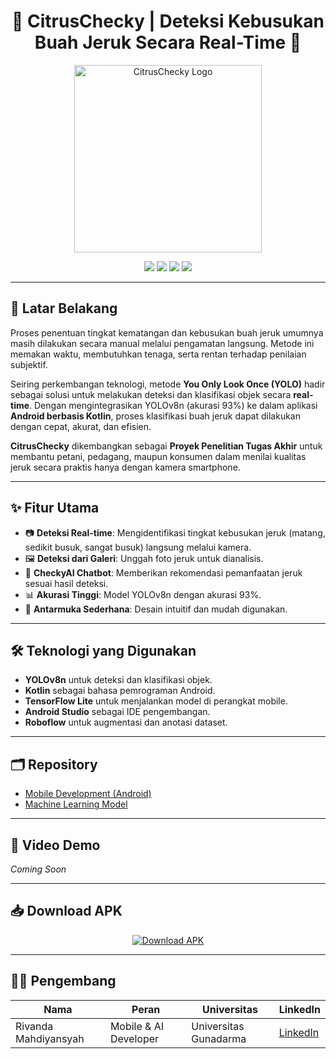 <h1 align="center">🍊 CitrusChecky | Deteksi Kebusukan Buah Jeruk Secara Real-Time 🍊</h1>  
<p align="center">
  <img src="https://github.com/username/citruschecky/blob/main/assets/logo.png" alt="CitrusChecky Logo" width="300" height="300">
</p>

<p align="center">
  <img src="https://img.shields.io/badge/Platform-Android-green?style=for-the-badge&logo=android" />
  <img src="https://img.shields.io/badge/Model-YOLOv8n-blue?style=for-the-badge" />
  <img src="https://img.shields.io/badge/Akurasi-93%25-orange?style=for-the-badge" />
  <img src="https://img.shields.io/badge/Lisensi-MIT-lightgrey?style=for-the-badge" />
</p>

---

## 📜 Latar Belakang
Proses penentuan tingkat kematangan dan kebusukan buah jeruk umumnya masih dilakukan secara manual melalui pengamatan langsung. Metode ini memakan waktu, membutuhkan tenaga, serta rentan terhadap penilaian subjektif.

Seiring perkembangan teknologi, metode **You Only Look Once (YOLO)** hadir sebagai solusi untuk melakukan deteksi dan klasifikasi objek secara **real-time**. Dengan mengintegrasikan YOLOv8n (akurasi 93%) ke dalam aplikasi **Android berbasis Kotlin**, proses klasifikasi buah jeruk dapat dilakukan dengan cepat, akurat, dan efisien.

**CitrusChecky** dikembangkan sebagai **Proyek Penelitian Tugas Akhir** untuk membantu petani, pedagang, maupun konsumen dalam menilai kualitas jeruk secara praktis hanya dengan kamera smartphone.

---

## ✨ Fitur Utama
- 📷 **Deteksi Real-time**: Mengidentifikasi tingkat kebusukan jeruk (matang, sedikit busuk, sangat busuk) langsung melalui kamera.
- 🖼 **Deteksi dari Galeri**: Unggah foto jeruk untuk dianalisis.
- 🤖 **CheckyAI Chatbot**: Memberikan rekomendasi pemanfaatan jeruk sesuai hasil deteksi.
- 📊 **Akurasi Tinggi**: Model YOLOv8n dengan akurasi 93%.
- 📱 **Antarmuka Sederhana**: Desain intuitif dan mudah digunakan.

---

## 🛠 Teknologi yang Digunakan
- **YOLOv8n** untuk deteksi dan klasifikasi objek.
- **Kotlin** sebagai bahasa pemrograman Android.
- **TensorFlow Lite** untuk menjalankan model di perangkat mobile.
- **Android Studio** sebagai IDE pengembangan.
- **Roboflow** untuk augmentasi dan anotasi dataset.

---

## 🗂 Repository
- [Mobile Development (Android)](https://github.com/CitrusChecky/CitrusChecky-MobileDevelopment)
- [Machine Learning Model](https://github.com/CitrusChecky/CitrusChecky-MODEL)

---

## 🎥 Video Demo  
*Coming Soon*

---

## 📥 Download APK  
<p align="center">
  <a href="https://github.com/CitrusChecky/CitrusChecky-MobileDevelopment/blob/main/CitrusChecky.apk">
    <img src="https://img.shields.io/badge/⬇_Download%20APK-orange?style=for-the-badge&logo=android" alt="Download APK">
  </a>
</p>

---

## 👨‍💻 Pengembang

| Nama                 | Peran                | Universitas             | LinkedIn |
|----------------------|----------------------|-------------------------|----------|
| Rivanda Mahdiyansyah | Mobile & AI Developer| Universitas Gunadarma   | [LinkedIn](https://www.linkedin.com/in/rivandasyah/) |


